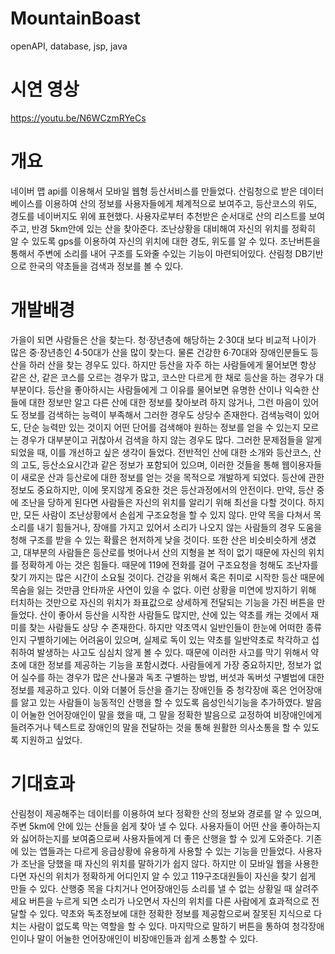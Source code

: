 # MountainBoast
openAPI, database, jsp, java

# 시연 영상 
https://youtu.be/N6WCzmRYeCs

# 개요
네이버 맵 api를 이용해서 모바일 웹형 등산서비스를 만들었다. 산림청으로 받은 데이터베이스를 이용하여 산의 정보를 사용자들에게 체계적으로 보여주고, 등산코스의 위도, 경도를 네이버지도 위에 표현했다. 사용자로부터 추천받은 순서대로 산의 리스트를 보여주고, 반경 5km안에 있는 산을 찾아준다. 조난상황을 대비해여 자신의 위치를 정확히 알 수 있도록 gps를 이용하여 자신의 위치에 대한 경도, 위도를 알 수 있다. 조난버튼을 통해서 주변에 소리를 내어 구조를 도와줄 수있는 기능이 마련되어있다. 산림청 DB기반으로 한국의 약초들을 검색과 정보를 볼 수 있다.

# 개발배경
 가을이 되면 사람들은 산을 찾는다. 청·장년층에 해당하는 2·30대 보다 비교적 나이가 많은 중·장년층인 4·50대가 산을 많이 찾는다. 물론 건강한 6·70대와 장애인분들도 등산을 하러 산을 찾는 경우도 있다. 하지만 등산을 자주 하는 사람들에게 물어보면 항상 같은 산, 같은 코스를 오르는 경우가 많고, 코스만 다르게 한 채로 등산을 하는 경우가 대부분이다. 등산을 좋아하시는 사람들에게 그 이유를 물어보면 유명한 산이나 익숙한 산들에 대한 정보만 알고 다른 산에 대한 정보를 찾아보려 하지 않거나, 그런 마음이 있어도 정보를 검색하는 능력이 부족해서 그러한 경우도 상당수 존재한다. 검색능력이 있어도, 단순 능력만 있는 것이지 어떤 단어를 검색해야 원하는 정보를 얻을 수 있는지 모르는 경우가 대부분이고 귀찮아서 검색을 하지 않는 경우도 많다. 그러한 문제점들을 알게 되었을 때, 이를 개선하고 싶은 생각이 들었다. 전반적인 산에 대한 소개와 등산코스, 산의 고도, 등산소요시간과 같은 정보가 포함되어 있으며, 이러한 것들을 통해 웹이용자들이 새로운 산과 등산로에 대한 정보를 얻는 것을 목적으로 개발하게 되었다. 등산에 관한 정보도 중요하지만, 이에 못지않게 중요한 것은 등산과정에서의 안전이다. 만약, 등산 중에 조난을 당하게 된다면 사람들은 자신의 위치를 알리기 위해 최선을 다할 것이다. 하지만, 모든 사람이 조난상황에서 손쉽게 구조요청을 할 수 있지 않다. 만약 목을 다쳐서 목소리를 내기 힘들거나, 장애를 가지고 있어서 소리가 나오지 않는 사람들의 경우 도움을 청해 구조를 받을 수 있는 확률은 현저하게 낮을 것이다. 또한 산은 비슷비슷하게 생겼고, 대부분의 사람들은 등산로를 벗어나서 산의 지형을 본 적이 없기 때문에 자신의 위치를 정확하게 아는 것은 힘들다. 때문에 119에 전화를 걸어 구조요청을 청해도 조난자를 찾기 까지는 많은 시간이 소요될 것이다. 건강을 위해서 혹은 취미로 시작한 등산 때문에 목숨을 잃는 것만큼 안타까운 사연이 있을 수 없다. 이런 상황을 미연에 방지하기 위해 터치하는 것만으로 자신의 위치가 좌표값으로 상세하게 전달되는 기능을 가진 버튼을 만들었다. 산이 좋아서 등산을 시작한 사람들도 많지만, 산에 있는 약초를 캐는 것에서 재미를 찾는 사람들도 상당 수 존재한다. 하지만 약초역시 일반인들이 한눈에 어떠한 종류인지 구별하기에는 어려움이 있으며, 실제로 독이 있는 약초를 일반약초로 착각하고 섭취하여 발생하는 사고도 심심치 않게 볼 수 있다. 때문에 이러한 사고를 막기 위해서 약초에 대한 정보를 제공하는 기능을 포함시켰다. 사람들에게 가장 중요하지만, 정보가 없어 실수를 하는 경우가 많은 산나물과 독초 구별하는 방법, 버섯과 독버섯 구별법에 대한 정보를 제공하고 있다. 이와 더불어 등산을 즐기는 장애인들 중 청각장애 혹은 언어장애를 앓고 있는 사람들이 능동적인 산행을 할 수 있도록 음성인식기능을 추가하였다. 발음이 어눌한 언어장애인이 말을 했을 때, 그 말을 정확한 발음으로 교정하여 비장애인에게 들려주거나 텍스트로 장애인의 말을 전달하는 것을 통해 원활한 의사소통을 할 수 있도록 지원하고 싶었다.
 
 # 기대효과 
 산림청이 제공해주는 데이터를 이용하여 보다 정확한 산의 정보와 경로를 알 수 있으며, 주변 5km에 안에 있는 산들을 쉽게 찾아 낼 수 있다. 사용자들이 어떤 산을 좋아하는지와 싫어하는지를 보여줌으로써 사용자들에게 더 좋은 산행을 할 수 있게 도와준다. 기존에 있는 앱들과는 다르게 응급상황에 유용하게 사용할 수 있는 기능을 만들었다. 사용자가 조난을 당했을 때 자신의 위치를 말하기가 쉽지 않다. 하지만 이 모바일 웹을 사용한다면 자신의 위치가 정확하게 어디인지 알 수 있고 119구조대원들이 자신을 찾기 쉽게 만들 수 있다. 산행중 목을 다치거나 언어장애인등 소리를 낼 수 없는 상황일 때 살려주세요 버튼을 누르게 되면 소리가 나오면서 자신의 위치를 다른 사람에게 효과적으로 전달할 수 있다. 약초와 독초정보에 대한 정확한 정보를 제공함으로써 잘못된 지식으로 다치는 사람이 없도록 막는 역할을 할 수 있다. 마지막으로 말하기 버튼을 통하여 청각장애인이나 말이 어눌한 언어장애인이 비장애인들과 쉽게 소통할 수 있다.
